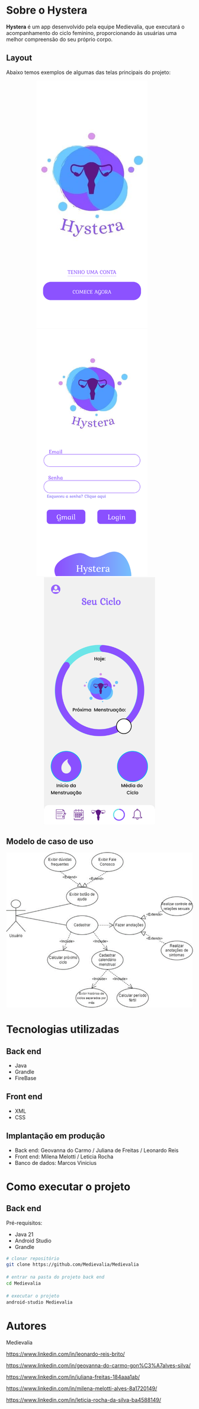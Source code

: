 # Sobre o Hystera

**Hystera** é um app desenvolvido pela equipe Medievalia, que executará o acompanhamento do ciclo feminino, proporcionando às usuárias uma melhor compreensão do seu próprio corpo.

## Layout

Abaixo temos exemplos de algumas das telas principais do projeto:

<div style="text-align:center;">
<img src="https://github.com/Medievalia/assets/blob/main/01.png" alt="imagem 1" style="margin-right: 40px;width: 300px">
<img src="https://github.com/Medievalia/assets/blob/main/02.png" alt="imagem 2" style="margin-right: 40px;width: 300px">
<img src="https://github.com/Medievalia/assets/blob/main/03.png" alt="imagem 3" style="width: 300px;">
</div>


## Modelo de caso de uso
![Modelo Conceitual](https://github.com/Medievalia/assets/blob/main/casoDeUso.png)

# Tecnologias utilizadas
## Back end
- Java
- Grandle
- FireBase
## Front end
- XML
- CSS
## Implantação em produção
- Back end: Geovanna do Carmo / Juliana de Freitas / Leonardo Reis
- Front end: Milena Melotti / Leticia Rocha
- Banco de dados: Marcos Vinicius

# Como executar o projeto

## Back end
Pré-requisitos:
- Java 21
- Android Studio
- Grandle

```bash
# clonar repositório
git clone https://github.com/Medievalia/Medievalia

# entrar na pasta do projeto back end
cd Medievalia

# executar o projeto
android-studio Medievalia
```

# Autores

Medievalia

https://www.linkedin.com/in/leonardo-reis-brito/

https://www.linkedin.com/in/geovanna-do-carmo-gon%C3%A7alves-silva/

https://www.linkedin.com/in/juliana-freitas-184aaa1ab/

https://www.linkedin.com/in/milena-melotti-alves-8a1720149/

https://www.linkedin.com/in/leticia-rocha-da-silva-ba4588149/


